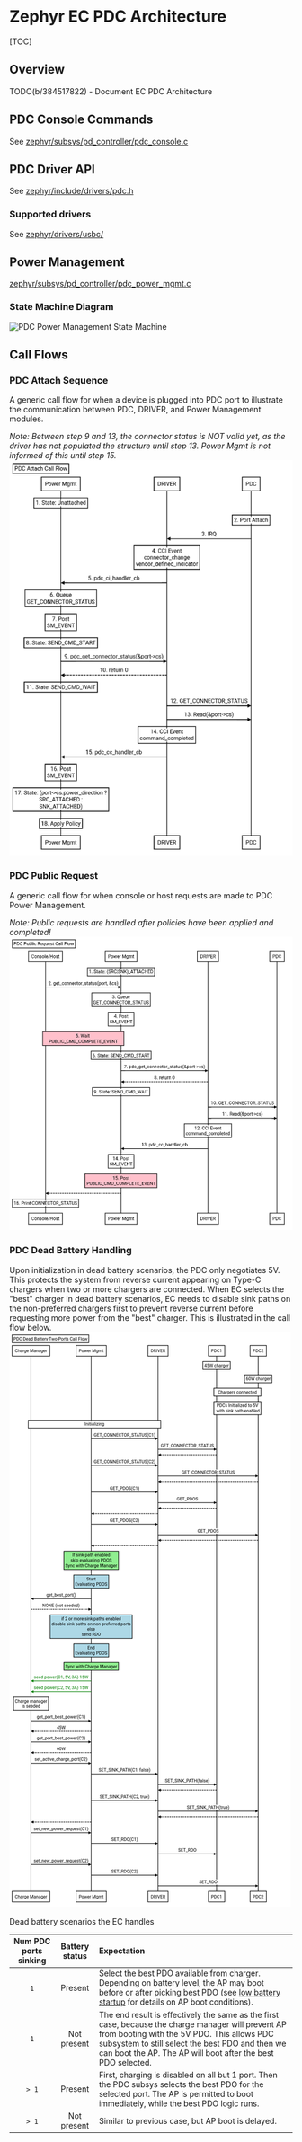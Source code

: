 # Zephyr EC PDC Architecture

[TOC]

## Overview
TODO(b/384517822) - Document EC PDC Architecture

## PDC Console Commands
See [zephyr/subsys/pd_controller/pdc_console.c](https://chromium.googlesource.com/chromiumos/platform/ec/+/main/zephyr/subsys/pd_controller/pdc_console.c)

## PDC Driver API
See [zephyr/include/drivers/pdc.h](https://chromium.googlesource.com/chromiumos/platform/ec/+/main/zephyr/include/drivers/pdc.h)

### Supported drivers
See [zephyr/drivers/usbc/](https://chromium.googlesource.com/chromiumos/platform/ec/+/main/zephyr/drivers/usbc/)

## Power Management
[zephyr/subsys/pd_controller/pdc_power_mgmt.c](https://chromium.googlesource.com/chromiumos/platform/ec/+/main/zephyr/subsys/pd_controller/pdc_power_mgmt.c)

### State Machine Diagram
![PDC Power Management State Machine](pdc_power_mgmt_state_diagram.png)

## Call Flows

### PDC Attach Sequence
A generic call flow for when a device is plugged into PDC port to illustrate
the communication between PDC, DRIVER, and Power Management modules.

*Note: Between step 9 and 13, the connector status is NOT valid yet, as the driver
 has not populated the structure until step 13.  Power Mgmt is not informed of this
 until step 15.*
![PDC Attach Sequence](pdc_attach_sequence.png)

### PDC Public Request
A generic call flow for when console or host requests are made to PDC Power Management.

*Note: Public requests are handled after policies have been applied and completed!*
![PDC Public Request](pdc_public_req.png)

### PDC Dead Battery Handling
Upon initialization in dead battery scenarios, the PDC only negotiates 5V. This
protects the system from reverse current appearing on Type-C chargers when two
or more chargers are connected.  When EC selects the "best" charger in dead
battery scenarios, EC needs to disable sink paths on the non-preferred chargers
first to prevent reverse current before requesting more power from the "best" charger.
This is illustrated in the call flow below.
![PDC Dead Battery Two Ports](pdc_dead_battery_two_ports.png)

Dead battery scenarios the EC handles

 Num PDC ports sinking | Battery status | Expectation
 :--------------------:| :------------: | :----------
 `1`                   |  Present       | Select the best PDO available from charger.  Depending on battery level, the AP may boot before or after picking best PDO (see [low battery startup](../low_battery_startup.md) for details on AP boot conditions).
 `1`                   |  Not present   | The end result is effectively the same as the first case, because the charge manager will prevent AP from booting with the 5V PDO. This allows PDC subsystem to still select the best PDO and then we can boot the AP. The AP will boot after the best PDO selected.
 `> 1`                 |  Present       | First, charging is disabled on all but 1 port. Then the PDC subsys selects the best PDO for the selected port.  The AP is permitted to boot immediately, while the best PDO logic runs.
 `> 1`                 |  Not present   | Similar to previous case, but AP boot is delayed.
